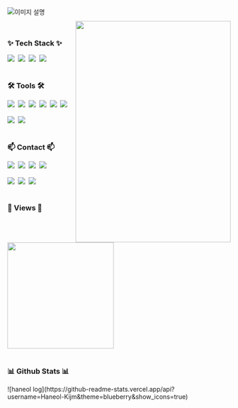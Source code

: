 <!--타이틀 부분-->

<div align="center">
    <a href="https://git.io/typing-svg"><img align='left' src="https://readme-typing-svg.demolab.com?font=Nunito+Sans&weight=500&size=40&pause=1000&color=4285F4E3&center=true&vCenter=true&width=435&lines=Haneol's+Github;Welcome!" alt="이미지 설명"></a>&nbsp
  <p align='right'>
    <img align='right' src="https://i.imgur.com/Kmkj4a4.jpeg" width="350" height="500" />
  </p>
</div>

<br>

<!--내용 부분-->

<h3 align="left">✨ Tech Stack ✨</h3>
<div align="left">
  <img src="https://img.shields.io/badge/python-3670A0?style=for-the-badge&logo=python&logoColor=ffdd54" />&nbsp
  <img src="https://img.shields.io/badge/PyTorch-EE4C2C.svg?style=for-the-badge&logo=PyTorch&logoColor=white" />&nbsp
  <img src="https://img.shields.io/badge/Lightning-792EE5.svg?style=for-the-badge&logo=Lightning&logoColor=white" />&nbsp
  <img src="https://img.shields.io/badge/Ray-028CF0.svg?style=for-the-badge&logo=Ray&logoColor=white" />&nbsp
</div>

<br>

<h3 align="left">🛠 Tools 🛠</h3>
<div align="left">
  <img src="https://img.shields.io/badge/git-F05033.svg?style=for-the-badge&logo=git&logoColor=white" />&nbsp
  <img src="https://img.shields.io/badge/github-181717.svg?style=for-the-badge&logo=github&logoColor=white" />&nbsp
  <img src="https://img.shields.io/badge/Obsidian-7C3AED.svg?style=for-the-badge&logo=obsidian&logoColor=white" />&nbsp
  <img src="https://img.shields.io/badge/Slack-4A154B.svg?style=for-the-badge&logo=slack&logoColor=white" />&nbsp
  <img src="https://img.shields.io/badge/W&B-FFBE00.svg?style=for-the-badge&logo=weightsandbiases&logoColor=white" />&nbsp
  <img src="https://img.shields.io/badge/Notion-F3F3F3.svg?style=for-the-badge&logo=notion&logoColor=black" />&nbsp
</div>

<br>

<div align="left">
  <img src="https://img.shields.io/badge/VSCode-2C2C32.svg?style=for-the-badge&logo=visual-studio-code&logoColor=22ABF3" />&nbsp
  <img src="https://img.shields.io/badge/jupyter-2C2C32.svg?style=for-the-badge&logo=jupyter&logoColor=F37726" />&nbsp
<!--   <img src="https://img.shields.io/badge/Colab-2C2C32.svg?style=for-the-badge&logo=googlecolab&logoColor=F9AB00" />&nbsp -->
</div>

<br>

<h3 align="left">📫 Contact 📫</h3>
<div align="left">
  <a href="https://haneol-ai-lab.vercel.app/"><img src="https://img.shields.io/badge/Blog-000000?style=for-the-badge&logo=Vercel&logoColor=white" /></a>&nbsp
  <a href="mailto:haneol.kijm@gmail.com"><img src="https://img.shields.io/badge/haneol.kijm@gmail.com-D14836?style=for-the-badge&logo=gmail&logoColor=white"/></a>&nbsp
  <a href="https://github.com/Haneol-Kijm"><img src="https://img.shields.io/badge/github-181717.svg?style=for-the-badge&logo=github&logoColor=white" /></a>&nbsp
  <a href="http://qr.kakao.com/talk/wQYaIhxL7q1jhDYtIEoPae7ueOg-"><img src="https://img.shields.io/badge/KakaoTalk-FFCD00?style=for-the-badge&logo=kakaotalk&logoColor=black"/></a>&nbsp 
</div>

<br>

<div align="left">
  <a href="https://www.linkedin.com/in/haneolkijm" target="_blank"><img src="https://img.shields.io/badge/Linkedin-0A66C2?style=for-the-badge&logo=LinkedIn&logoColor=white"/></a>&nbsp
  <a href="https://x.com/haneol_kijm" target="_blank"><img src="https://img.shields.io/badge/Twitter-000000?style=for-the-badge&logo=X&logoColor=white"/></a>&nbsp
  <a href="https://huggingface.co/HaneolKijm" target="_blank"><img src="https://img.shields.io/badge/Huggingface-FFD21E?style=for-the-badge&logo=HuggingFace&logoColor=black"/></a>&nbsp
</div>

<br>

<div align="left">
  <h3 align="left">👀 Views 👀</h3>
  <img src="https://profile-counter.glitch.me/Haneol-Kijm/count.svg" width="240px" />
</div>

<br>

<div align="left">
  
<h3 align="left">📊 Github Stats 📊</h3>
![haneol log](https://github-readme-stats.vercel.app/api?username=Haneol-Kijm&theme=blueberry&show_icons=true)
</div>
